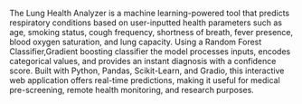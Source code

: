 The Lung Health Analyzer is a machine learning-powered tool that predicts respiratory conditions based on user-inputted health parameters such as age, smoking status, cough frequency, shortness of breath, fever presence, blood oxygen saturation, and lung capacity. Using a Random Forest Classifier,Gradient boosting classifier the model processes inputs, encodes categorical values, and provides an instant diagnosis with a confidence score. Built with Python, Pandas, Scikit-Learn, and Gradio, this interactive web application offers real-time predictions, making it useful for medical pre-screening, remote health monitoring, and research purposes.
